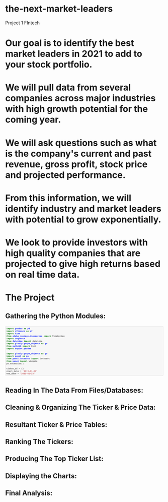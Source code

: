 # the-next-market-leaders
Project 1 FIntech 
# Our goal is to identify the best market leaders in 2021 to add to your stock portfolio. 
# We will pull data from several companies across major industries with high growth potential for the coming year.
# We will ask questions such as what is the company's current and past revenue, gross profit, stock price and projected performance.
# From this information, we will identify industry and market leaders with potential to grow exponentially. 
# We look to provide investors with high quality companies that are projected to give high returns based on real time data.


# The Project
## Gathering the Python Modules:
![Import Python Code](python_imports2.png) 

## Reading In The Data From Files/Databases:


## Cleaning & Organizing The Ticker & Price Data:

## Resultant Ticker & Price Tables:


## Ranking The Tickers:

## Producing The Top Ticker List:

## Displaying the Charts:

## Final Analysis:


